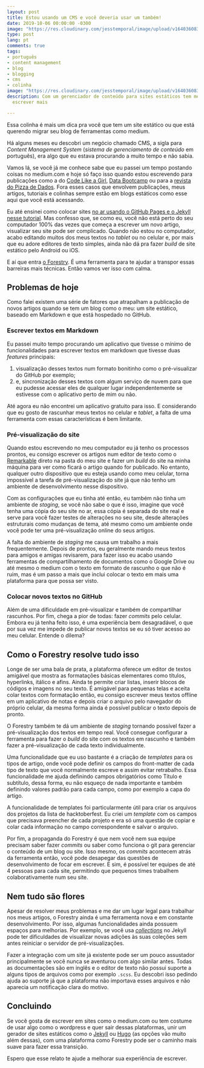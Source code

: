 ```yaml
---
layout: post
title: Estou usando um CMS e você deveria usar um também!
date: 2019-10-06 00:00:00 -0300
image: "https://res.cloudinary.com/jesstemporal/image/upload/v1640360835/covers/colinha_igmf4s.png"
type: post
lang: pt
comments: true
tags:
- português
- content management
- blog
- blogging
- cms
- colinha
image: "https://res.cloudinary.com/jesstemporal/image/upload/v1640360835/covers/colinha_igmf4s.png"
description: Com um gerenciador de conteúdo para sites estáticos tem me ajudado a
  escrever mais

---
```

Essa colinha é mais um dica pra você que tem um site estático ou que está querendo migrar seu blog de ferramentas como medium.

Há alguns meses eu descobri um negócio chamado CMS, a sigla para _Content Management System_ (_sistema de gerenciamento de conteúdo_ em português), era algo que eu estava procurando a muito tempo e não sabia.

Vamos lá, se você já me conhece sabe que eu passei um tempo postando coisas no medium.com e hoje só faço isso quando estou escrevendo para publicações como a do [Code Like a Girl](https://code.likeagirl.io/), [Data Bootcamp](https://medium.com/databootcamp) ou para a [revista do Pizza de Dados](https://medium.com/pizzadedados). Fora esses casos que envolvem publicações, meus artigos, tutoriais e colinhas sempre estão em blogs estáticos como esse aqui que você está acessando.

Eu até ensinei como colocar sites [no ar usando o GitHub Pages e o Jekyll nesse tutorial](jtemporal.com/do-tema-ao-ar/). Mas confesso que, se como eu, você não está perto do seu computador 100% das vezes que começa a escrever um novo artigo, visualizar seu site pode ser complicado. Quando não estou no computador, acabo editando muitos dos meus textos no _tablet_ ou no celular e, por mais que eu adore editores de texto simples, ainda não dá pra fazer _build_ de site estático pelo Android ou iOS.

E aí que entra [o Forestry](https://forestry.io/). É uma ferramenta para te ajudar a transpor essas barreiras mais técnicas. Então vamos ver isso com calma.

## Problemas de hoje

Como falei existem uma série de fatores que atrapalham a publicação de novos artigos quando se tem um blog como o meu: um site estático, baseado em Markdown e que está hospedado no GitHub.

### Escrever textos em Markdown

Eu passei muito tempo procurando um aplicativo que tivesse o mínimo de funcionalidades para escrever textos em markdown que tivesse duas _features_ principais:

1. visualização desses textos num formato bonitinho como o pré-visualizar do GitHub por exemplo;
2. e, sincronização desses textos com algum serviço de nuvem para que eu pudesse acessar eles de qualquer lugar independentemente se estivesse com o aplicativo perto de mim ou não.

Até agora eu não encontrei um aplicativo gratuito para isso. E considerando que eu gosto de rascunhar meus textos no celular e _tablet_, a falta de uma ferramenta com essas características é bem limitante.

### Pré-visualização do site

Quando estou escrevendo no meu computador eu já tenho os processos prontos, eu consigo escrever os artigos num editor de texto como o [Remarkable](https://remarkableapp.github.io/) direto na pasta do meu site e fazer um _build_ do site na minha máquina para ver como ficará o artigo quando for publicado. No entanto, qualquer outro dispositivo que eu esteja usando como meu celular, torna impossível a tarefa de pré-visualização do site já que não tenho um ambiente de desenvolvimento nesse dispositivo.

Com as configurações que eu tinha até então, eu também não tinha um ambiente de _staging_, se você não sabe o que é isso, imagine que você tenha uma cópia do seu site no ar, essa cópia é separada do site real e serve para você fazer testes de alterações no seu site, desde alterações estruturais como mudanças de tema, até mesmo como um ambiente onde você pode ter uma pré-visualização online do seus artigos.

A falta do ambiente de _staging_ me causa um trabalho a mais frequentemente. Depois de prontos, eu geralmente mando meus textos para amigos e amigas revisarem, para fazer isso eu acabo usando ferramentas de compartilhamento de documentos como o Google Drive ou até mesmo o medium com o texto em formato de rascunho o que não é ruim, mas é um passo a mais que inclui colocar o texto em mais uma plataforma para que possa ser visto.

### Colocar novos textos no GitHub

Além de uma dificuldade em pré-visualizar e também de compartilhar rascunhos. Por fim, chega a pior de todas: fazer _commits_ pelo celular. Embora eu já tenha feito isso, é uma experiência bem desagradável, o que por sua vez me impede de publicar novos textos se eu só tiver acesso ao meu celular. Entende o dilema?

## Como o Forestry  resolve tudo isso

Longe de ser uma bala de prata, a plataforma oferece um editor de textos amigável que mostra as formatações básicas elementares como títulos, hyperlinks, itálico e afins. Ainda te permite criar listas, inserir blocos de códigos e imagens no seu texto. É amigável para pequenas telas e aceita colar textos com formatação então, eu consigo escrever meus textos offline em um aplicativo de notas e depois criar o arquivo pelo navegador do próprio celular, da mesma forma ainda é possível publicar o texto depois de pronto.

O Forestry também te dá um ambiente de _staging_ tornando possível fazer a pré-visualização dos textos em tempo real. Você consegue configurar a ferramenta para fazer o _build_ do site com os textos em rascunho e também fazer a pré-visualização de cada texto individualmente.

Uma funcionalidade que eu uso bastante é a criação de _templates_ para os tipos de artigo, onde você pode definir os campos do front-matter de cada tipo de texto que você normalmente escreve e assim evitar retrabalho. Essa funcionalidade me ajuda definindo campos obrigatórios como Título e subtítulo, dessa forma, eu não esqueço de nada importante e também definindo valores padrão para cada campo, como por exemplo a capa do artigo.

A funcionalidade de templates foi particularmente útil para criar os arquivos dos projetos da lista de hacktoberfest. Eu criei um _template_ com os campos que precisava preencher de cada projeto e era só uma questão de copiar e colar cada informação no campo correspondente e salvar o arquivo.

Por fim, a propaganda do Forestry é que nem você nem sua equipe precisam saber fazer _commits_ ou saber como funciona o git para gerenciar o conteúdo de um blog ou site. Isso mesmo, os _commits_ acontecem atrás da ferramenta então, você pode desapegar das questões de desenvolvimento de focar em escrever. E sim, é possível ter equipes de até 4 pessoas para cada site, permitindo que pequenos times trabalhem colaborativamente num seu site.

## Nem tudo são flores

Apesar de resolver meus problemas e me dar um lugar legal para trabalhar nos meus artigos, o Forestry ainda é uma ferramenta nova e em constante desenvolvimento. Por isso, algumas funcionalidades ainda possuem espaços para melhorias. Por exemplo, se você usa [_collections_](https://jekyllrb.com/docs/collections/) no Jekyll pode ter dificuldades de visualizar novas adições às suas coleções sem antes reiniciar o servidor de pré-visualizações.

Fazer a integração com um site já existente pode ser um pouco assustador principalmente se você nunca se aventurou com algo similar antes. Todas as documentações são em inglês e o editor de texto não possui suporte a alguns tipos de arquivos como por exemplo `.scss`. Eu descobri isso pedindo ajuda ao suporte já que a plataforma não importava esses arquivos e não aparecia um notificação clara do motivo.

## Concluindo

Se você gosta de escrever em sites como o medium.com ou tem costume de usar algo como o wordpress e quer sair dessas plataformas, unir um gerador de sites estáticos como o [Jekyll](https://jekyllrb.com/) ou [Hugo](https://gohugo.io/) (as opções vão muito além dessas), com uma plataforma como Forestry pode ser o caminho mais suave para fazer essa transição.

Espero que esse relato te ajude a melhorar sua experiência de escrever.